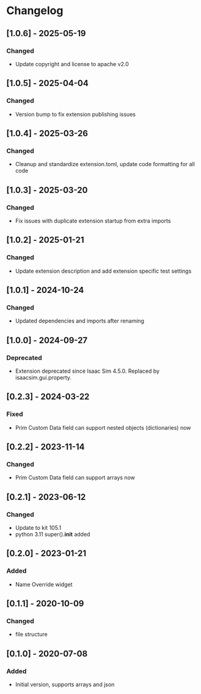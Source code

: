 # Changelog
## [1.0.6] - 2025-05-19
### Changed
- Update copyright and license to apache v2.0

## [1.0.5] - 2025-04-04
### Changed
- Version bump to fix extension publishing issues

## [1.0.4] - 2025-03-26
### Changed
- Cleanup and standardize extension.toml, update code formatting for all code

## [1.0.3] - 2025-03-20
### Changed
- Fix issues with duplicate extension startup from extra imports

## [1.0.2] - 2025-01-21
### Changed
- Update extension description and add extension specific test settings

## [1.0.1] - 2024-10-24
### Changed
- Updated dependencies and imports after renaming

## [1.0.0] - 2024-09-27
### Deprecated
- Extension deprecated since Isaac Sim 4.5.0. Replaced by isaacsim.gui.property.

## [0.2.3] - 2024-03-22
### Fixed
- Prim Custom Data field can support nested objects (dictionaries) now

## [0.2.2] - 2023-11-14
### Changed
- Prim Custom Data field can support arrays now

## [0.2.1] - 2023-06-12
### Changed
- Update to kit 105.1
- python 3.11 super().__init__ added

## [0.2.0] - 2023-01-21
### Added
- Name Override widget

## [0.1.1] - 2020-10-09
### Changed
- file structure

## [0.1.0] - 2020-07-08
### Added
- Initial version, supports arrays and json
